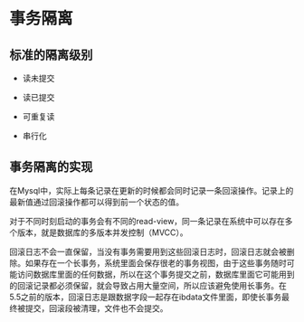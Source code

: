 # 事务隔离

## 标准的隔离级别

- 读未提交

- 读已提交

- 可重复读

- 串行化

## 事务隔离的实现

在Mysql中，实际上每条记录在更新的时候都会同时记录一条回滚操作。记录上的最新值通过回滚操作都可以得到前一个状态的值。

对于不同时刻启动的事务会有不同的read-view，同一条记录在系统中可以存在多个版本，就是数据库的多版本并发控制（MVCC）。

回滚日志不会一直保留，当没有事务需要用到这些回滚日志时，回滚日志就会被删除。如果存在一个长事务，系统里面会保存很老的事务视图，由于这些事务随时可能访问数据库里面的任何数据，所以在这个事务提交之前，数据库里面它可能用到的回滚记录都必须保留，就会导致占用大量空间，所以应该避免使用长事务。在5.5之前的版本，回滚日志是跟数据字段一起存在ibdata文件里面，即使长事务最终被提交，回滚段被清理，文件也不会提交。
